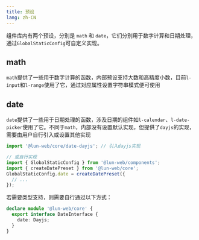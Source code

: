 ```yaml
---
title: 预设
lang: zh-CN
---
```


组件库内有两个预设，分别是 `math` 和 `date`，它们分别用于数字计算和日期处理，通过`GlobalStaticConfig`可自定义实现。

## math

`math`提供了一些用于数字计算的函数，内部预设支持大数和高精度小数，目前`l-input`和`l-range`使用了它，通过对应属性设置字符串模式便可使用

## date

`date`提供了一些用于日期处理的函数，涉及日期的组件如`l-calendar`、`l-date-picker`使用了它。不同于`math`，内部没有设置默认实现，但提供了`dayjs`的实现，需要由用户自行引入或设置其他实现

```js
import '@lun-web/core/date-dayjs'; // 引入dayjs实现

// 或自行实现
import { GlobalStaticConfig } from '@lun-web/components';
import { createDatePreset } from '@lun-web/core';
GlobalStaticConfig.date = createDatePreset({
  // ...
});
```

若需要类型支持，则需要自行通过以下方式：
```ts
declare module '@lun-web/core' {
  export interface DateInterface {
    date: Dayjs;
  }
}
```
